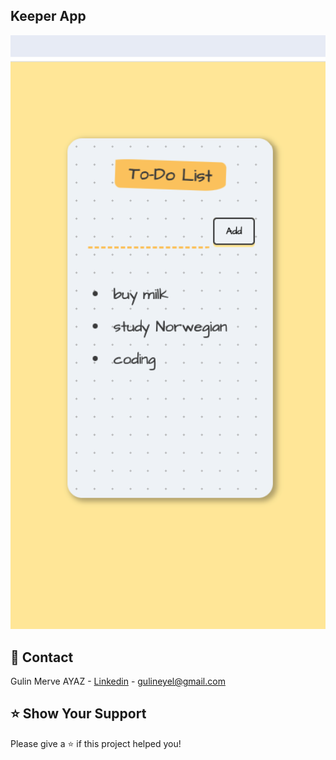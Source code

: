 
## Keeper App

<div >
  <img src="./img/todo.png" width="600">
</div>

## 📧 Contact

Gulin Merve AYAZ - [Linkedin](https://www.linkedin.com/in/gulinmerveayaz/) - 
gulineyel@gmail.com

## ⭐️ Show Your Support

Please give a ⭐️ if this project helped you!